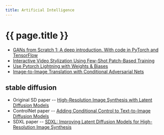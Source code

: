 ```yaml
---
title: Artificial Intelligence
---
```


# {{ page.title }}


* [GANs from Scratch 1: A deep introduction. With code in PyTorch and TensorFlow](https://medium.com/ai-society/gans-from-scratch-1-a-deep-introduction-with-code-in-pytorch-and-tensorflow-cb03cdcdba0f)
* [Interactive Video Stylization Using Few-Shot Patch-Based Training](https://ondrejtexler.github.io/patch-based_training/)
* [Use Pytorch Lightning with Weights & Biases](https://wandb.ai/cayush/pytorchlightning/reports/Use-Pytorch-Lightning-with-Weights-Biases--Vmlldzo2NjQ1Mw)
* [Image-to-Image Translation with Conditional Adversarial Nets](https://phillipi.github.io/pix2pix/)


## stable diffusion
* Original SD paper -- [High-Resolution Image Synthesis with Latent Diffusion Models](https://arxiv.org/abs/2112.10752)
* ControlNet paper -- [Adding Conditional Control to Text-to-Image Diffusion Models](https://arxiv.org/abs/2302.05543)
* SDXL paper -- [SDXL: Improving Latent Diffusion Models for High-Resolution Image Synthesis](https://arxiv.org/abs/2307.01952)
